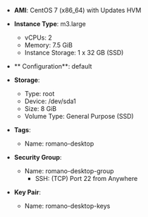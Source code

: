 - **AMI**: CentOS 7 (x86_64) with Updates HVM

- **Instance Type**: m3.large
  - vCPUs: 2
  - Memory: 7.5 GiB
  - Instance Storage: 1 x 32 GB (SSD)
  
- ** Configuration**:
  default
  
- **Storage**:
  - Type: root
  - Device: /dev/sda1
  - Size: 8 GiB
  - Volume Type: General Purpose (SSD)
  
- **Tags**:
  - Name: romano-desktop
  
- **Security Group**:
  - Name: romano-desktop-group
    - SSH: (TCP) Port 22 from Anywhere
    
- **Key Pair**:
  - Name: romano-desktop-keys
